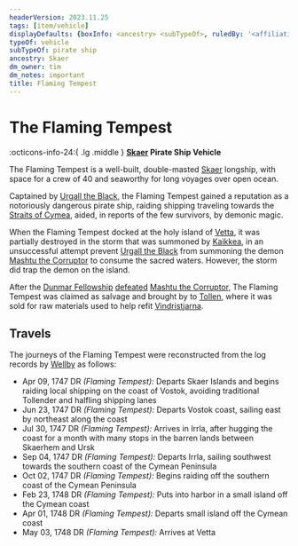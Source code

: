```yaml
---
headerVersion: 2023.11.25
tags: [item/vehicle]
displayDefaults: {boxInfo: <ancestry> <subTypeOf>, ruledBy: '<affiliationtitle:t>: <name> <(of )primary>'}
typeOf: vehicle
subTypeOf: pirate ship
ancestry: Skaer
dm_owner: tim
dm_notes: important
title: Flaming Tempest
---
```

# The Flaming Tempest
:octicons-info-24:{ .lg .middle } **[Skaer](<../../gazetteer/western-green-sea/realms/skaer.md>) Pirate Ship Vehicle**  

The Flaming Tempest is a well-built, double-masted [Skaer](<../../gazetteer/western-green-sea/realms/skaer.md>) longship, with space for a crew of 40 and seaworthy for long voyages over open ocean. 

Captained by [Urgall the Black](<../../people/skaer/urgall-the-black.md>), the Flaming Tempest gained a reputation as a notoriously dangerous pirate ship, raiding shipping traveling towards the [Straits of Cymea](<../../gazetteer/western-green-sea/straits-of-cymea.md>), aided, in reports of the few survivors, by demonic magic. 


When the Flaming Tempest docked at the holy island of [Vetta](<../../gazetteer/western-green-sea/skaerhem/vetta.md>), it was partially destroyed in the storm that was summoned by [Kaikkea](<../../gods-and-religions/gods/incorporeal-gods/kaikkea.md>), in an unsuccessful attempt prevent [Urgall the Black](<../../people/skaer/urgall-the-black.md>) from summoning the demon [Mashtu the Corruptor](<../../people/extraplanar-powers/mashtu-the-corruptor.md>) to consume the sacred waters. However, the storm did trap the demon on the island. 


After the [Dunmar Fellowship](<../../people/pcs/dunmar-fellowship/dunmar-fellowship.md>) [defeated](<../../campaigns/dunmari-frontier/session-notes/session-81-dufr.md>) [Mashtu the Corruptor](<../../people/extraplanar-powers/mashtu-the-corruptor.md>), The Flaming Tempest was claimed as salvage and brought by to [Tollen](<../../gazetteer/greater-sembara/tollen/tollen.md>), where it was sold for raw materials used to help refit [Vindristjarna](<./vindristjarna.md>). 



## Travels
The journeys of the Flaming Tempest were reconstructed from the log records by [Wellby](<../../people/pcs/dunmar-fellowship/wellby.md>) as follows:
- Apr 09, 1747 DR *(Flaming Tempest):* Departs Skaer Islands and begins raiding local shipping on the coast of Vostok, avoiding traditional Tollender and halfling shipping lanes
- Jun 23, 1747 DR *(Flaming Tempest):* Departs Vostok coast, sailing east by northeast along the coast
- Jul 30, 1747 DR *(Flaming Tempest):* Arrives in Irrla, after hugging the coast for a month with many stops in the barren lands between Skaerhem and Ursk
- Sep 04, 1747 DR *(Flaming Tempest):* Departs Irrla, sailing southwest towards the southern coast of the Cymean Peninsula
- Oct 02, 1747 DR *(Flaming Tempest):* Begins raiding off the southern coast of the Cymean Peninsula
- Feb 23, 1748 DR *(Flaming Tempest):* Puts into harbor in a small island off the Cymean coast
- Apr 01, 1748 DR *(Flaming Tempest):* Departs small island off the Cymean coast
- May 03, 1748 DR *(Flaming Tempest):* Arrives at Vetta
